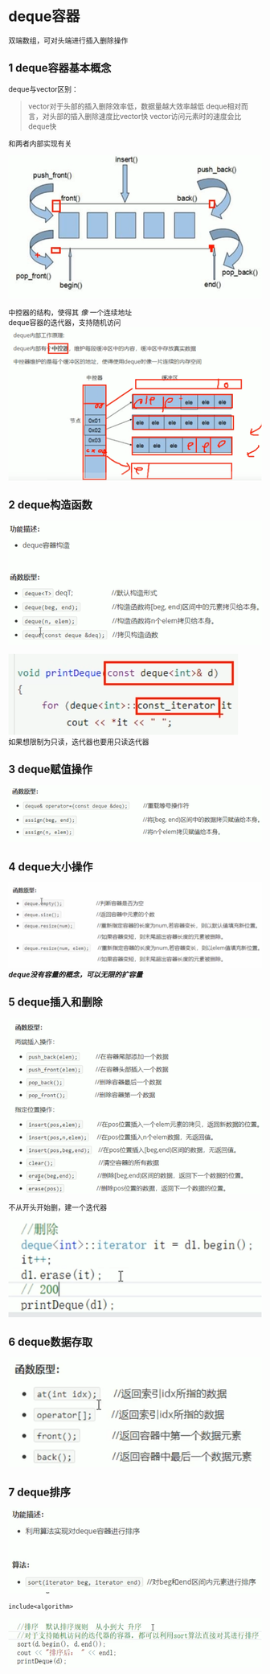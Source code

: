 # deque容器

双端数组，可对头端进行插入删除操作  

## 1 deque容器基本概念

deque与vector区别：
> vector对于头部的插入删除效率低，数据量越大效率越低
> deque相对而言，对头部的插入删除速度比vector快
> vector访问元素时的速度会比deque快

和两者内部实现有关

![1](images/2022-06-01-15-51-08.png)  

中控器的结构，使得其 *像* 一个连续地址  
deque容器的迭代器，支持随机访问  
![2](images/2022-06-01-15-52-22.png)  

## 2 deque构造函数

![3](images/2022-06-01-15-54-04.png)  

![4](images/2022-06-01-15-57-04.png)  
如果想限制为只读，迭代器也要用只读迭代器  

## 3 deque赋值操作

![5](images/2022-06-01-15-58-23.png)  

## 4 deque大小操作

![6](images/2022-06-01-16-00-24.png)  
***deque没有容量的概念，可以无限的扩容量***  

## 5 deque插入和删除

![7](images/2022-06-01-16-03-37.png)  

不从开头开始删，建一个迭代器
![8](images/2022-06-01-16-09-42.png)

## 6 deque数据存取

![9](images/2022-06-01-16-11-04.png)  

## 7 deque排序

![10](images/2022-06-01-16-11-37.png)  

    include<algorithm>

![11](images/2022-06-01-16-13-14.png)  
